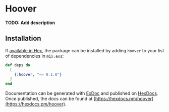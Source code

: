 # Hoover

**TODO: Add description**

## Installation

If [available in Hex](https://hex.pm/docs/publish), the package can be installed
by adding `hoover` to your list of dependencies in `mix.exs`:

```elixir
def deps do
  [
    {:hoover, "~> 0.1.0"}
  ]
end
```

Documentation can be generated with [ExDoc](https://github.com/elixir-lang/ex_doc)
and published on [HexDocs](https://hexdocs.pm). Once published, the docs can
be found at [https://hexdocs.pm/hoover](https://hexdocs.pm/hoover).

